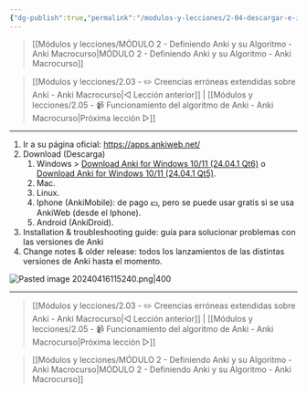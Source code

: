 ```yaml
---
{"dg-publish":true,"permalink":"/modulos-y-lecciones/2-04-descargar-e-instalar-anki-anki-macrocurso/","noteIcon":"","updated":"2024-05-22T13:35:08.188+02:00"}
---
```



> [[Módulos y lecciones/MÓDULO 2 - Definiendo Anki y su Algoritmo - Anki Macrocurso\|MÓDULO 2 - Definiendo Anki y su Algoritmo - Anki Macrocurso]]

> [[Módulos y lecciones/2.03 - ✏️ Creencias erróneas extendidas sobre Anki - Anki Macrocurso\|◁ Lección anterior]] | [[Módulos y lecciones/2.05 - 📹 Funcionamiento del algoritmo de Anki - Anki Macrocurso\|Próxima lección ▷]]

---

1. Ir a su página oficial: https://apps.ankiweb.net/
2. Download (Descarga)
	1. Windows > [Download Anki for Windows 10/11 (24.04.1 Qt6)](https://github.com/ankitects/anki/releases/download/24.04.1/anki-24.04.1-windows-qt6.exe) o [Download Anki for Windows 10/11 (24.04.1 Qt5)](https://github.com/ankitects/anki/releases/download/24.04.1/anki-24.04.1-windows-qt5.exe).
	2. Mac.
	3. Linux.
	4. Iphone (AnkiMobile): de pago 💵, pero se puede usar gratis si se usa AnkiWeb (desde el Iphone).
	5. Android (AnkiDroid).
3. Installation & troubleshooting guide: guía para solucionar problemas con las versiones de Anki
4. Change notes & older release: todos los lanzamientos de las distintas versiones de Anki hasta el momento.


![Pasted image 20240416115240.png|400](/img/user/ANEXOS/Pasted%20image%2020240416115240.png)


---

> [[Módulos y lecciones/2.03 - ✏️ Creencias erróneas extendidas sobre Anki - Anki Macrocurso\|◁ Lección anterior]] | [[Módulos y lecciones/2.05 - 📹 Funcionamiento del algoritmo de Anki - Anki Macrocurso\|Próxima lección ▷]]

> [[Módulos y lecciones/MÓDULO 2 - Definiendo Anki y su Algoritmo - Anki Macrocurso\|MÓDULO 2 - Definiendo Anki y su Algoritmo - Anki Macrocurso]]